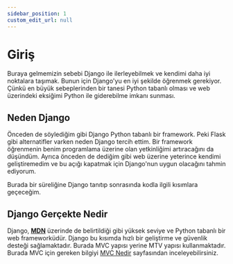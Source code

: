 ```yaml
---
sidebar_position: 1
custom_edit_url: null
---
```


# Giriş

Buraya gelmemizin sebebi Django ile ilerleyebilmek ve kendimi daha iyi noktalara taşımak. Bunun için Django'yu en iyi şekilde öğrenmek gerekiyor. Çünkü en büyük sebeplerinden bir tanesi Python tabanlı olması ve web üzerindeki eksiğimi Python ile giderebilme imkanı sunması.

## Neden Django

Önceden de söylediğim gibi Django Python tabanlı bir framework. Peki Flask gibi alternatifler varken neden Django tercih ettim.
Bir framework öğrenmenin benim programlama üzerine olan yetkinliğimi artıracağını da düşündüm. Ayrıca önceden de dediğim gibi web üzerine yeterince kendimi geliştiremedim ve bu açığı kapatmak için Django'nun uygun olacağını tahmin ediyorum.

Burada bir süreliğine Django tanıtıp sonrasında kodla ilgili kısımlara geçeceğim.

## Django Gerçekte Nedir
Django, [**MDN**](https://developer.mozilla.org/en-US/docs/Learn/Server-side/Django/Introduction) üzerinde de belirtildiği gibi yüksek seviye ve Python tabanlı bir web frameworküdür. Django bu kısımda hızlı bir geliştirme ve güvenlik desteği sağlamaktadır. Burada MVC yapısı yerine MTV yapısı kullanmaktadır. Burada MVC için gereken bilgiyi [MVC Nedir](mvcnedir.md) sayfasından inceleyebilirsiniz.